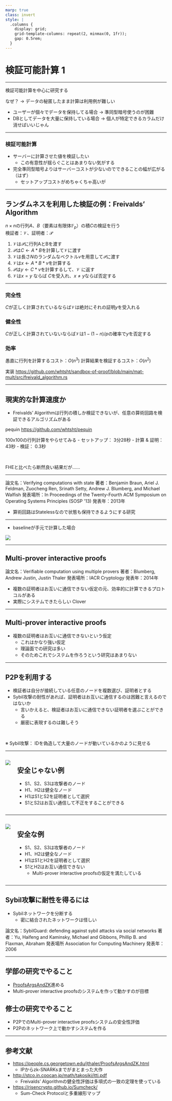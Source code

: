 ```yaml
---
marp: true
class: invert
style: |
  .columns {
    display: grid;
    grid-template-columns: repeat(2, minmax(0, 1fr));
    gap: 0.5rem;
  }
---
```


# 検証可能計算 1

---

検証可能計算を中心に研究する

なぜ？
→ データの秘匿したまま計算は利用例が難しい

- ユーザーが個々でデータを保持してる場合
→ 準同型暗号使うのが困難
- DBとしてデータを大量に保持している場合
→ 個人が特定できるカラムだけ消せばいいじゃん

---

### 検証可能計算
- サーバーに計算させた値を検証したい
    - この有意性が揺らぐことはあまりない気がする
- 完全準同型暗号よりはサーバーコストが少ないのでできることの幅が広がる（はず）
    - セットアップコストがめちゃくちゃ高いが

---

## ランダムネスを利用した検証の例：Freivalds’ Algorithm

$n \times n$の行列$A$、$B$（要素は有限体$\mathbb{F}_p$）の積$C$の検証を行う  
検証者：$\mathcal{V}$、証明者：$\mathcal{P}$

1. $\mathcal{V}$は$\mathcal{P}$に行列AとBを渡す
2. $\mathcal{P}$は$C \leftarrow A * B$を計算して$\mathcal{V}$に渡す
3. $\mathcal{V}$は長さ$N$のランダムなベクトル$v$を用意して$\mathcal{P}$に渡す
4. $\mathcal{V}$は$x \leftarrow A * B * v$を計算する
5. $\mathcal{P}$は$y \leftarrow C * v$を計算するして、$\mathcal{V}$ に返す
6. $\mathcal{V}$は$x = y$ ならば $C$を受入れ、$x \neq y$ならば否定する

---

### 完全性
$C$が正しく計算されているならば$\mathcal{V}$は絶対にそれの証明$y$を受入れる

### 健全性
$C$が正しく計算されていないならば$\mathcal{V}$は$1 - (1 - n)/p$の確率で$y$を否定する

### 効率
愚直に行列を計算するコスト：$O(n^3)$
計算結果を検証するコスト：$O(n^2)$

実装
https://github.com/whtsht/sandbox-of-proof/blob/main/mat-mult/src/freivald_algorithm.rs

---

## 現実的な計算速度か

- Freivalds’ Algorithmは行列の積しか検証できないが、任意の算術回路を検証できるアルゴリズムがある

pequin https://github.com/whtsht/pequin

100x100の行列計算をやらせてみる
    - セットアップ： 3分28秒
    - 計算 & 証明： 43秒
    - 検証： 0.3秒

<br>

FHEと比べたら断然良い結果だが……

---

論文名：Verifying computations with state
著者：Benjamin Braun, Ariel J. Feldman, Zuocheng Ren, Srinath Setty, Andrew J. Blumberg, and Michael Walfish
発表場所：In Proceedings of the Twenty-Fourth ACM Symposium on Operating Systems Principles (SOSP '13)
発表年：2013年

- 算術回路はStatelessなので状態も保持できるようにする研究

---

- baselineが手元で計算した場合

![](../../img/Pantry_Performance.png)

---

## Multi-prover interactive proofs

論文名：Verifiable computation using multiple provers
著者：Blumberg, Andrew Justin, Justin Thaler
発表場所：IACR Cryptology
発表年：2014年

- 複数の証明者はお互いに通信できない仮定の元、効率的に計算できるプロトコルがある
- 実際にシステムできたらしい Clover

---

## Multi-prover interactive proofs

- 複数の証明者はお互いに通信できないという仮定
    - これはかなり強い仮定
    - 理論面での研究は多い
    - そのためこれでシステムを作ろうという研究はあまりない

---

## P2Pを利用する

- 検証者は自分が接続している任意のノードを複数選び、証明者とする
- Sybil攻撃の耐性があれば、証明者はお互いに通信するのは困難と言えるのではないか
    - 言いかえると、検証者はお互いに通信できない証明者を選ぶことができる
    - 厳密に表現するのは難しそう

<br>

※ Sybil攻撃： IDを偽造して大量のノードが動いているかのように見せる

---

<div class="columns">
<div>

![](../../img/sybil.jpg)

</div>
<div>

## 安全じゃない例

- S1、S2、S3は攻撃者のノード
- H1、H2は健全なノード
- H1はS1とS2を証明者として選択
- S1とS2はお互い通信して不正をすることができる

</div>

</div>

---

<div class="columns">
<div>

![](../../img/sybil2.jpg)

</div>
<div>

## 安全な例

- S1、S2、S3は攻撃者のノード
- H1、H2は健全なノード
- H1はS1とH2を証明者として選択
- S1とH2はお互い通信できない
    - Multi-prover interactive proofsの仮定を満たしている

</div>

</div>

---

## Sybil攻撃に耐性を得るには

- Sybilネットワークを分断する
    - 密に結合されたネットワークは怪しい

論文名：SybilGuard: defending against sybil attacks via social networks
著者：Yu, Haifeng and Kaminsky, Michael and Gibbons, Phillip B. and Flaxman, Abraham
発表場所 Association for Computing Machinery
発表年： 2006

---

## 学部の研究でやること
- [ProofsArgsAndZK](https://people.cs.georgetown.edu/jthaler/ProofsArgsAndZK.pdf)進める
- Multi-prover interactive proofsのシステムを作って動かすのが目標

## 修士の研究でやること
- P2PでのMulti-prover interactive proofsシステムの安全性評価 
- P2Pのネットワーク上で動かすシステムを作る

---

## 参考文献

- https://people.cs.georgetown.edu/jthaler/ProofsArgsAndZK.html
    - IPからzk-SNARKsまでがまとまった大作
- http://stco.in.coocan.jp/math/takosiki/itti.pdf
    - Freivalds’ Algorithmの健全性評価は多項式の一致の定理を使っている
- https://risencrypto.github.io/Sumcheck/
    - Sum-Check Protocolと多重線形マップ
